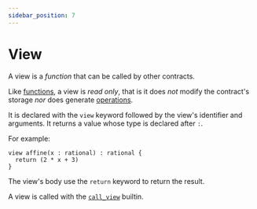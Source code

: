 ```yaml
---
sidebar_position: 7
---
```


# View

A view is a *function* that can be called by other contracts.

Like [functions](/docs/reference/declarations/function), a view is *read only*, that is it does *not* modify the contract's storage *nor* does generate [operations](/docs/reference/instructions/operation).

It is declared with the `view` keyword followed by the view's identifier and arguments. It returns a value whose type is declared after `:`.

For example:
```archetype
view affine(x : rational) : rational {
  return (2 * x + 3)
}
```

The view's body use the `return` keyword to return the result.

A view is called with the [`call_view`](/docs/reference/expressions/builtins#call_view<T>(a%20:%20address,%20id%20:%20string,%20arg%20:%20X)) builtin.